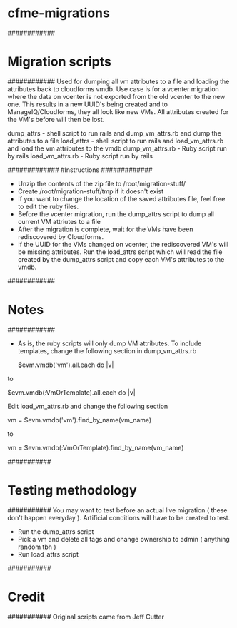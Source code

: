 # cfme-migrations
############
# Migration scripts
############
Used for dumping all vm attributes to a file and loading the attributes back to cloudforms vmdb.
Use case is for a vcenter migration where the data on vcenter is not exported from the old vcenter to the new one.
This results in a new UUID's being created and to ManageIQ/Cloudforms, they all look like new VMs. All attributes created for
the VM's before will then be lost. 

dump\_attrs - shell script to run rails and dump\_vm\_attrs.rb and dump the attributes to a file
load\_attrs - shell script to run rails and load\_vm\_attrs.rb and load the vm attributes to the vmdb
dump\_vm\_attrs.rb - Ruby script run by rails
load\_vm\_attrs.rb - Ruby script run by rails

#############
#Instructions
#############
- Unzip the contents of the zip file to /root/migration-stuff/
- Create /root/migration-stuff/tmp if it doesn't exist
- If you want to change the location of the saved attributes file, feel free to edit the ruby files.
- Before the vcenter migration, run the dump\_attrs script to dump all current VM attriutes to a file
- After the migration is complete, wait for the VMs have been rediscovered by Cloudforms. 
- If the UUID for the VMs changed on vcenter, the rediscovered VM's will be missing attributes. Run the load\_attrs
  script which will read the file created by the dump\_attrs script and copy each VM's attributes to the vmdb.

############
# Notes
############
- As is, the ruby scripts will only dump VM attributes. To include templates, change the following section in dump\_vm\_attrs.rb

  $evm.vmdb('vm').all.each do |v|

to

  $evm.vmdb(:VmOrTemplate).all.each do |v|

Edit load\_vm\_attrs.rb and change the following section

  vm = $evm.vmdb('vm').find\_by\_name(vm\_name)

to

 vm = $evm.vmdb(:VmOrTemplate).find\_by\_name(vm\_name)

###########
# Testing methodology
###########
You may want to test before an actual live migration ( these don't happen everyday ).
Artificial conditions will have to be created to test.
- Run the dump\_attrs script
- Pick a vm and delete all tags and change ownership to admin ( anything random tbh )
- Run load\_attrs script

###########
# Credit
###########
Original scripts came from Jeff Cutter
